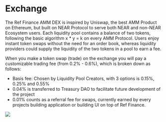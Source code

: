 # Exchange

The Ref Finance AMM DEX is inspired by Uniswap, the best AMM Product on Ethereum, but built on NEAR Protocol to serve both NEAR and non-NEAR Ecosystem users. Each liquidity pool contains a balance of two tokens, following the basic algorithm x \* y = k on every AMM Protocol. Users enjoy instant token swaps without the need for an order book, whereas liquidity providers could supply the liquidity of the two tokens in a pool to earn a fee.  


When you make a token swap \(trade\) on the exchange you will pay a customizable trading fee \(from 0.2% - 0.6%\), which is broken down as follows:  


* Basis fee: Chosen by Liquidity Pool Creators, with 3 options is 0.15%, 0.25% and 0.55%
* 0.04% is transferred to Treasury DAO to facilitate future development of the project
* 0.01% counts as a referral fee for swaps, currently earned by every projects building application or building UI on top of Ref Finance.

![](https://lh3.googleusercontent.com/kjSVOZvrVtL-Oa85d55mm49PEkBu76RQB12F6gizvieWW3XEs22vdBNGuKBWIrzbPmUC8p36vFAGuXcBlgnS_4P_Ajhp-Mx6xdpMLMQkxx_rb3lovoFKMZCz5KWhB_HqtvBOqkzX=s0)



